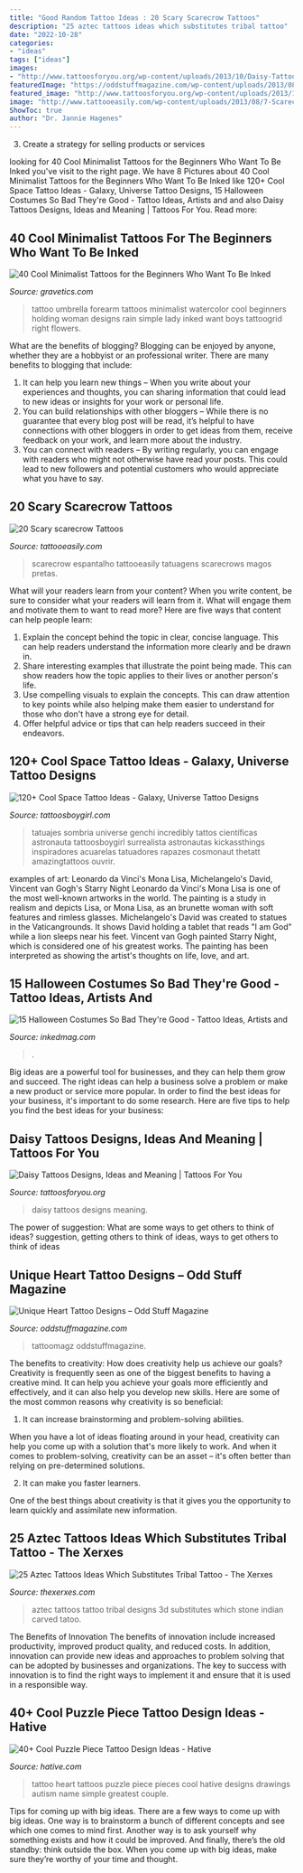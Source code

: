 ```yaml
---
title: "Good Random Tattoo Ideas : 20 Scary Scarecrow Tattoos"
description: "25 aztec tattoos ideas which substitutes tribal tattoo"
date: "2022-10-28"
categories:
- "ideas"
tags: ["ideas"]
images:
- "http://www.tattoosforyou.org/wp-content/uploads/2013/10/Daisy-Tattoos.jpg"
featuredImage: "https://oddstuffmagazine.com/wp-content/uploads/2013/08/Heart-tattoo-designs-4-532x800.jpg"
featured_image: "http://www.tattoosforyou.org/wp-content/uploads/2013/10/Daisy-Tattoos.jpg"
image: "http://www.tattooeasily.com/wp-content/uploads/2013/08/7-Scarecrow-Tattoos.jpg"
ShowToc: true
author: "Dr. Jannie Hagenes"
---
```



3. Create a strategy for selling products or services 

	

		
looking for 40 Cool Minimalist Tattoos for the Beginners Who Want To Be Inked you've visit to the right page. We have 8 Pictures about 40 Cool Minimalist Tattoos for the Beginners Who Want To Be Inked like 120+ Cool Space Tattoo Ideas - Galaxy, Universe Tattoo Designs, 15 Halloween Costumes So Bad They&#039;re Good - Tattoo Ideas, Artists and and also Daisy Tattoos Designs, Ideas and Meaning | Tattoos For You. Read more:
		
    
## 40 Cool Minimalist Tattoos For The Beginners Who Want To Be Inked

<img loading=lazy src="https://www.gravetics.com/wp-content/uploads/2017/08/a-woman-holding-an-umbrella.jpg" onerror="this.onerror=null;this.src='https://tse3.mm.bing.net/th?id=OIP.Wq7_9kkNNPxPlmd8C7HBdwHaHa&amp;pid=15.1';" alt="40 Cool Minimalist Tattoos for the Beginners Who Want To Be Inked">

_Source: gravetics.com_

>tattoo umbrella forearm tattoos minimalist watercolor cool beginners holding woman designs rain simple lady inked want boys tattoogrid right flowers. 

	

What are the benefits of blogging?
Blogging can be enjoyed by anyone, whether they are a hobbyist or an professional writer. There are many benefits to blogging that include: 
1. It can help you learn new things – When you write about your experiences and thoughts, you can sharing information that could lead to new ideas or insights for your work or personal life. 
2. You can build relationships with other bloggers – While there is no guarantee that every blog post will be read, it’s helpful to have connections with other bloggers in order to get ideas from them, receive feedback on your work, and learn more about the industry. 
3. You can connect with readers – By writing regularly, you can engage with readers who might not otherwise have read your posts. This could lead to new followers and potential customers who would appreciate what you have to say. 

    
## 20 Scary Scarecrow Tattoos

<img loading=lazy src="http://www.tattooeasily.com/wp-content/uploads/2013/08/7-Scarecrow-Tattoos.jpg" onerror="this.onerror=null;this.src='https://tse2.mm.bing.net/th?id=OIP.aJqyGD02LX8YZ0ZspfKFWAHaML&amp;pid=15.1';" alt="20 Scary scarecrow Tattoos">

_Source: tattooeasily.com_

>scarecrow espantalho tattooeasily tatuagens scarecrows magos pretas. 

	

What will your readers learn from your content?
When you write content, be sure to consider what your readers will learn from it. What will engage them and motivate them to want to read more? Here are five ways that content can help people learn: 
1. Explain the concept behind the topic in clear, concise language. This can help readers understand the information more clearly and be drawn in.
2. Share interesting examples that illustrate the point being made. This can show readers how the topic applies to their lives or another person's life. 
3. Use compelling visuals to explain the concepts. This can draw attention to key points while also helping make them easier to understand for those who don't have a strong eye for detail. 
4. Offer helpful advice or tips that can help readers succeed in their endeavors.

    
## 120+ Cool Space Tattoo Ideas - Galaxy, Universe Tattoo Designs

<img loading=lazy src="https://cdn.tattoosboygirl.com/wp-content/uploads/2021/07/Space-tattoo-ideas-84.jpg" onerror="this.onerror=null;this.src='https://tse1.mm.bing.net/th?id=OIP.YSxSxYn0lZzxRU9NfmUQWgHaNn&amp;pid=15.1';" alt="120+ Cool Space Tattoo Ideas - Galaxy, Universe Tattoo Designs">

_Source: tattoosboygirl.com_

>tatuajes sombria universe genchi incredibly tattos científicas astronauta tattoosboygirl surrealista astronautas kickassthings inspiradores acuarelas tatuadores rapazes cosmonaut thetatt amazingtattoos ouvrir. 

	

examples of art: Leonardo da Vinci's Mona Lisa, Michelangelo's David, Vincent van Gogh's Starry Night
Leonardo da Vinci's Mona Lisa is one of the most well-known artworks in the world. The painting is a study in realism and depicts Lisa, or Mona Lisa, as an brunette woman with soft features and rimless glasses. Michelangelo's David was created to statues in the Vaticangrounds. It shows David holding a tablet that reads "I am God" while a lion sleeps near his feet. Vincent van Gogh painted Starry Night, which is considered one of his greatest works. The painting has been interpreted as showing the artist's thoughts on life, love, and art.

    
## 15 Halloween Costumes So Bad They&#039;re Good - Tattoo Ideas, Artists And

<img loading=lazy src="https://www.inkedmag.com/.image/t_share/MTY3NTM2NDEyNzM0NzkzNjE0/screen-shot-2019-10-11-at-110517-am.png" onerror="this.onerror=null;this.src='https://tse1.mm.bing.net/th?id=OIP.3o1kPVYCACMAmUBd-eMYPwHaI0&amp;pid=15.1';" alt="15 Halloween Costumes So Bad They&#039;re Good - Tattoo Ideas, Artists and">

_Source: inkedmag.com_

>. 

	

Big ideas are a powerful tool for businesses, and they can help them grow and succeed. The right ideas can help a business solve a problem or make a new product or service more popular. In order to find the best ideas for your business, it's important to do some research. Here are five tips to help you find the best ideas for your business:

    
## Daisy Tattoos Designs, Ideas And Meaning | Tattoos For You

<img loading=lazy src="http://www.tattoosforyou.org/wp-content/uploads/2013/10/Daisy-Tattoos.jpg" onerror="this.onerror=null;this.src='https://tse2.mm.bing.net/th?id=OIP.BjMQoqfS0BExgH0pJfo48QHaJ4&amp;pid=15.1';" alt="Daisy Tattoos Designs, Ideas and Meaning | Tattoos For You">

_Source: tattoosforyou.org_

>daisy tattoos designs meaning. 

	

The power of suggestion: What are some ways to get others to think of ideas?
suggestion, getting others to think of ideas, ways to get others to think of ideas

    
## Unique Heart Tattoo Designs – Odd Stuff Magazine

<img loading=lazy src="https://oddstuffmagazine.com/wp-content/uploads/2013/08/Heart-tattoo-designs-4-532x800.jpg" onerror="this.onerror=null;this.src='https://tse4.mm.bing.net/th?id=OIP.n4Ew6oQK4kmHC_Ior7yHLQHaLI&amp;pid=15.1';" alt="Unique Heart Tattoo Designs – Odd Stuff Magazine">

_Source: oddstuffmagazine.com_

>tattoomagz oddstuffmagazine. 

	

The benefits to creativity: How does creativity help us achieve our goals?
Creativity is frequently seen as one of the biggest benefits to having a creative mind. It can help you achieve your goals more efficiently and effectively, and it can also help you develop new skills. Here are some of the most common reasons why creativity is so beneficial: 
1. It can increase brainstorming and problem-solving abilities.

When you have a lot of ideas floating around in your head, creativity can help you come up with a solution that's more likely to work. And when it comes to problem-solving, creativity can be an asset – it's often better than relying on pre-determined solutions. 

2. It can make you faster learners.

One of the best things about creativity is that it gives you the opportunity to learn quickly and assimilate new information.

    
## 25 Aztec Tattoos Ideas Which Substitutes Tribal Tattoo - The Xerxes

<img loading=lazy src="http://thexerxes.com/wp-content/uploads/2016/03/Aztec-Tattoos-Pictures.jpg" onerror="this.onerror=null;this.src='https://tse4.mm.bing.net/th?id=OIP.XUnPq_D9Of24-nxQyADKQgHaNH&amp;pid=15.1';" alt="25 Aztec Tattoos Ideas Which Substitutes Tribal Tattoo - The Xerxes">

_Source: thexerxes.com_

>aztec tattoos tattoo tribal designs 3d substitutes which stone indian carved tatoo. 

	

The Benefits of Innovation
The benefits of innovation include increased productivity, improved product quality, and reduced costs. In addition, innovation can provide new ideas and approaches to problem solving that can be adopted by businesses and organizations. The key to success with innovation is to find the right ways to implement it and ensure that it is used in a responsible way.

    
## 40+ Cool Puzzle Piece Tattoo Design Ideas - Hative

<img loading=lazy src="https://hative.com/wp-content/uploads/2014/03/puzzle-piece-tattoos/38-puzzle-heart-on-back.jpg" onerror="this.onerror=null;this.src='https://tse2.mm.bing.net/th?id=OIP.pMb_Xo2WGWrQKjSlrBuxhQHaJ6&amp;pid=15.1';" alt="40+ Cool Puzzle Piece Tattoo Design Ideas - Hative">

_Source: hative.com_

>tattoo heart tattoos puzzle piece pieces cool hative designs drawings autism name simple greatest couple. 

	

Tips for coming up with big ideas.
There are a few ways to come up with big ideas. One way is to brainstorm a bunch of different concepts and see which one comes to mind first. Another way is to ask yourself why something exists and how it could be improved. And finally, there’s the old standby: think outside the box. When you come up with big ideas, make sure they’re worthy of your time and thought.

